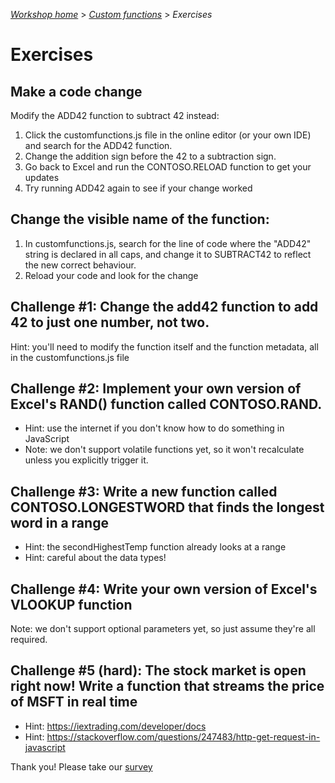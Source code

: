 _[Workshop home](../index.md)_  >  _[Custom functions](index.md)_ > _Exercises_

# Exercises

## Make a code change

Modify the ADD42 function to subtract 42 instead:
  1. Click the customfunctions.js file in the online editor (or your own IDE) and search for the ADD42 function.
  2. Change the addition sign before the 42 to a subtraction sign.
  3. Go back to Excel and run the CONTOSO.RELOAD function to get your updates
  4. Try running ADD42 again to see if your change worked

## Change the visible name of the function:
  1. In customfunctions.js, search for the line of code where the "ADD42" string is declared in all caps, and change it to SUBTRACT42 to reflect the new correct behaviour.
  2. Reload your code and look for the change 

## Challenge #1: Change the add42 function to add 42 to just one number, not two.
Hint: you'll need to modify the function itself and the function metadata, all in the customfunctions.js file

## Challenge #2: Implement your own version of Excel's RAND() function called CONTOSO.RAND.
  - Hint: use the internet if you don't know how to do something in JavaScript
  - Note: we don't support volatile functions yet, so it won't recalculate unless you explicitly trigger it.

## Challenge #3: Write a new function called CONTOSO.LONGESTWORD that finds the longest word in a range
  - Hint: the secondHighestTemp function already looks at a range
  - Hint: careful about the data types!

## Challenge #4: Write your own version of Excel's VLOOKUP function
Note: we don't support optional parameters yet, so just assume they're all required.

## Challenge #5 (hard): The stock market is open right now! Write a function that streams the price of MSFT in real time
  - Hint: https://iextrading.com/developer/docs
  - Hint: https://stackoverflow.com/questions/247483/http-get-request-in-javascript


Thank you! Please take our [survey](https://forms.office.com/Pages/ResponsePage.aspx?id=v4j5cvGGr0GRqy180BHbR60_sgZbQMhNpsP2LBe2so9UMFVYNUFHVUZZUDRXT0czWkYxUzcyNDBYMy4u)


